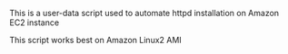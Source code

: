 This is a user-data script used to automate httpd installation on Amazon EC2 instance

This script works best on Amazon Linux2 AMI 

